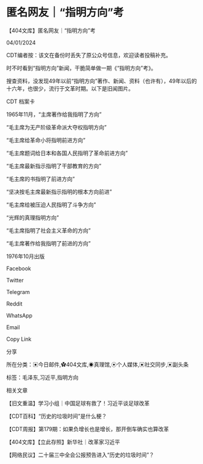# 匿名网友｜“指明方向”考

【404文库】匿名网友｜“指明方向”考

04/01/2024

CDT编者按：该文在备份时丢失了原公众号信息，欢迎读者投稿补充。

时不时看到“指明方向”新闻，干脆简单做一期《“指明方向”考》。

搜查资料，没发现49年以前“指明方向”著作、新闻、资料（也许有），49年以后的十六年，也很少，流行于文革时期。以下是旧闻图片。

CDT 档案卡











1965年11月，“主席著作给我指明了方向”

“毛主席为无产阶级革命派大夺权指明方向”

“毛主席给革命小将指明前进方向”

“毛主席题词给日本和各国人民指明了革命前进方向”

“毛主席最新指示指明了干部教育的方向”

“毛主席的书指明了前进方向”

“坚决按毛主席最新指示指明的根本方向前进”

“毛主席给被压迫人民指明了斗争方向”

“光辉的真理指明方向”

“毛主席指明了社会主义革命的方向”

“毛主席著作给我指明了前进的方向”

1976年10月出版

Facebook

Twitter

Telegram

Reddit

WhatsApp

Email

Copy Link

分享

所在分类：▣今日邮件,✿404文库,◉真理馆,⦿个人媒体,▣社交同步,▣副头条

标签：毛泽东,习近平,指明方向

相关文章

【旧文重温】学习小组｜中国足球有救了！习近平谈足球改革

【CDT百科】“历史的垃圾时间”是什么梗？

【CDT周报】第179期：如果负增长也是增长，那开倒车确实也算改革

【404文库】【立此存照】新华社｜改革家习近平

【网络民议】二十届三中全会公报预告进入“历史的垃圾时间”？